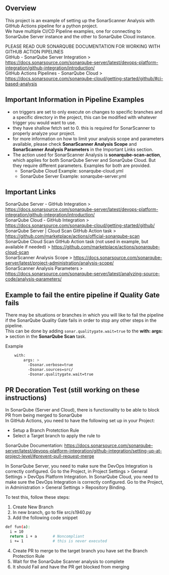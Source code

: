 ## Overview

This project is an example of setting up the SonarScanner Analysis with GitHub Actions pipeline for a python project.  
We have multiple CI/CD Pipeline examples, one for connecting to SonarQube Server instance and the other to SonarQube Cloud instance.   

PLEASE READ OUR SONARQUBE DOCUMENTATION FOR WORKING WITH GITHUB ACTION PIPELINES  
GitHub - SonarQube Server Integration > https://docs.sonarsource.com/sonarqube-server/latest/devops-platform-integration/github-integration/introduction/  
GitHub Actions Pipelines - SonarQube Cloud > https://docs.sonarsource.com/sonarqube-cloud/getting-started/github/#ci-based-analysis 

## Important Information in Pipeline Examples
- on triggers are set to only execute on changes to specific branches and a specific directory in the project, this can be modified with whatever trigger you would want to use.
- they have shallow fetch set to 0. this is required for SonarScanner to properly analyze your project.  
- for more information on how to limit your analysis scope and parameters available, please check **SonarScanner Analysis Scope** and **SonarScanner Analysis Parameters** in the Important Links section.
- The action used for SonarScanner Analysis is **sonarqube-scan-action**, which applies for both SonarQube Server and SonarQube Cloud. But they require different parameters. Examples for both are provided.
    - SonarQube Cloud Example: sonarqube-cloud.yml  
    - SonarQube Server Example: sonarqube-server.yml 

## Important Links
SonarQube Server - GitHub Integration > https://docs.sonarsource.com/sonarqube-server/latest/devops-platform-integration/github-integration/introduction/  
SonarQube Cloud - GitHub Integration > https://docs.sonarsource.com/sonarqube-cloud/getting-started/github/  
SonarQube Server | Cloud Scan GitHub Action task > https://github.com/marketplace/actions/official-sonarqube-scan  
SonarQube Cloud Scan GitHub Action task (not used in example, but available if needed) >  https://github.com/marketplace/actions/sonarqube-cloud-scan  
SonarScanner Analysis Scope > https://docs.sonarsource.com/sonarqube-server/latest/project-administration/analysis-scope/  
SonarScanner Analysis Parameters > https://docs.sonarsource.com/sonarqube-server/latest/analyzing-source-code/analysis-parameters/  

## Example to fail the entire pipeline if Quality Gate fails
There may be situations or branches in which you will like to fail the pipeline if the SonarQube Quality Gate fails in order to stop any other steps in the pipeline.  
This can be done by adding ```sonar.qualitygate.wait=true``` 
to the **with: args: >** section in the **SonarQube Scan** task.  

Example
``` sh
    with:
        args: >
          -Dsonar.verbose=true
          -Dsonar.sources=src/
          -Dsonar.qualitygate.wait=true
```

## PR Decoration Test  (still working on these instructions)
In SonarQube (Server and Cloud), there is functionality to be able to block PR from being merged to SonarQube  
In GitHub Actions, you need to have the following set up in your Project:  
- Setup a Branch Protetction Rule 
- Select a Target branch to apply the rule to

SonarQube Documentation:
https://docs.sonarsource.com/sonarqube-server/latest/devops-platform-integration/github-integration/setting-up-at-project-level/#prevent-pull-request-merge  

In SonarQube Server, you need to make sure the DevOps Integration is correctly configured. Go to the Project, in Project Settings > General Settings > DevOps Platform Integration.
In SonarQube Cloud, you need to make sure the DevOps Integration is correctly configured. Go to the Project, in Administration > General Settings > Repository Binding. 

To test this, follow these steps:
1. Create New Branch
2. In new branch, go to file src/s1940.py
3. Add the following code snippet
``` sh
def fun(a):
  i = 10
  return i + a       # Noncompliant
  i += 1             # this is never executed
```
4. Create PR to merge to the target branch you have set the Branch Protection Rule
5. Wait for the SonarQube Scanner analysis to complete
6. It should Fail and have the PR get blocked from merging
